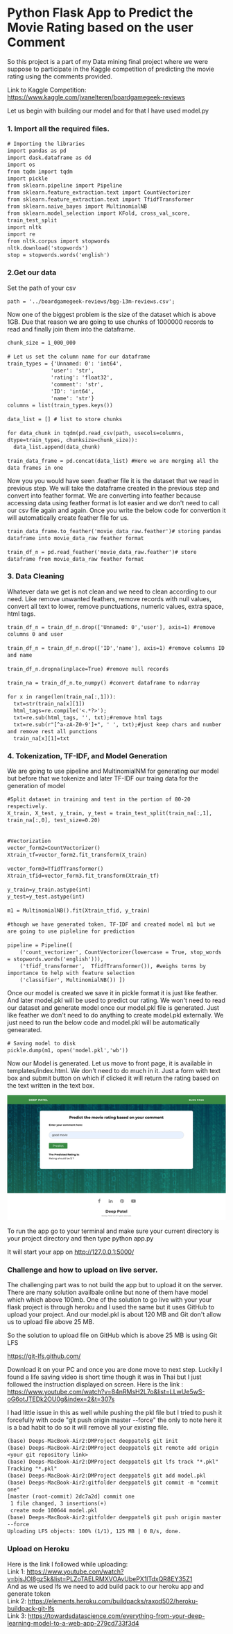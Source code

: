 # Python Flask App to Predict the Movie Rating based on the user Comment

So this project is a part of my Data mining final project where we were suppose to participate in the Kaggle competition of predicting the 
movie rating using the comments provided.

Link to Kaggle Competition: <!-- Links -->https://www.kaggle.com/jvanelteren/boardgamegeek-reviews

Let us begin with building our model and for that I have used model.py

### 1. Import all the required files.

```
# Importing the libraries
import pandas as pd 
import dask.dataframe as dd
import os
from tqdm import tqdm
import pickle
from sklearn.pipeline import Pipeline
from sklearn.feature_extraction.text import CountVectorizer
from sklearn.feature_extraction.text import TfidfTransformer
from sklearn.naive_bayes import MultinomialNB
from sklearn.model_selection import KFold, cross_val_score, train_test_split
import nltk
import re
from nltk.corpus import stopwords
nltk.download('stopwords')
stop = stopwords.words('english')
```
### 2.Get our data

Set the path of your csv

```
path = '../boardgamegeek-reviews/bgg-13m-reviews.csv';
```

Now one of the biggest problem is the size of the dataset which is above 1GB. Due that reason we are going to use chunks of 1000000 records 
to read and finally join them into the dataframe.

```
chunk_size = 1_000_000

# Let us set the column name for our dataframe
train_types = {'Unnamed: 0': 'int64',
              'user': 'str', 
              'rating': 'float32',
              'comment': 'str',
              'ID': 'int64',
              'name': 'str'}
columns = list(train_types.keys())

data_list = [] # list to store chunks

for data_chunk in tqdm(pd.read_csv(path, usecols=columns, dtype=train_types, chunksize=chunk_size)):
  data_list.append(data_chunk)

train_data_frame = pd.concat(data_list) #Here we are merging all the data frames in one
```

Now you you would have seen .feather file it is the dataset that we read in previous step. We will take the dataframe created 
in the previous step and convert into feather format. We are converting into feather because accessing data using feather format 
is lot easier and we don't need to call our csv file again and again. Once you write the below code for convertion it will automatically
create feather file for us.

```
train_data_frame.to_feather('movie_data_raw.feather')# storing pandas dataframe into movie_data_raw feather format

train_df_n = pd.read_feather('movie_data_raw.feather')# store dataframe from movie_data_raw feather format
```

### 3. Data Cleaning

Whatever data we get is not clean and we need to clean according to our need. Like remove unwanted feathers, remove records with 
null values, convert all text to lower, remove punctuations, numeric values, extra space, html tags.

```
train_df_n = train_df_n.drop(['Unnamed: 0','user'], axis=1) #remove columns 0 and user

train_df_n = train_df_n.drop(['ID','name'], axis=1) #remove columns ID and name

train_df_n.dropna(inplace=True) #remove null records

train_na = train_df_n.to_numpy() #convert dataframe to ndarray

for x in range(len(train_na[:,1])):
  txt=str(train_na[x][1])
  html_tags=re.compile('<.*?>');  
  txt=re.sub(html_tags, '', txt);#remove html tags
  txt=re.sub(r"[^a-zA-Z0-9']+", ' ', txt);#just keep chars and number and remove rest all punctions
  train_na[x][1]=txt
```

### 4. Tokenization, TF-IDF, and Model Generation

We are going to use pipeline and MultinomialNM for generating our model but before that we tokenize and later TF-IDF our traing 
data for the generation of model

```
#Split dataset in training and test in the portion of 80-20 respectively.
X_train, X_test, y_train, y_test = train_test_split(train_na[:,1], train_na[:,0], test_size=0.20)


#Vectorization
vector_form2=CountVectorizer()
Xtrain_tf=vector_form2.fit_transform(X_train)

vector_form3=TfidfTransformer()
Xtrain_tfid=vector_form3.fit_transform(Xtrain_tf)

y_train=y_train.astype(int)
y_test=y_test.astype(int)

m1 = MultinomialNB().fit(Xtrain_tfid, y_train)

#though we have generated token, TF-IDF and created model m1 but we are going to use pipleline for prediction

pipeline = Pipeline([
    ('count_vectorizer', CountVectorizer(lowercase = True, stop_words = stopwords.words('english'))), 
    ('tfidf_transformer',  TfidfTransformer()), #weighs terms by importance to help with feature selection
    ('classifier', MultinomialNB()) ])

```

Once our model is created we save it in pickle format it is just like feather. And later model.pkl will be used to predict 
our rating. We won't need to read our dataset and generate model once our model.pkl file is generated. Just like feather we don't
need to do anything to create model.pkl externally. We just need to run the below code and model.pkl will be automatically genearated.

```
# Saving model to disk
pickle.dump(m1, open('model.pkl','wb'))
```

Now our Model is generated. Let us move to front page, it is available in templates/index.html. We don't need to do much in it. Just a form with text box and submit button on which if clicked it will return the rating based on the text written in the text box.

![](app_pic.png)
</br>

To run the app go to your terminal and make sure your current directory is your project directory and then type python app.py

It will start your app on http://127.0.0.1:5000/ 

### Challenge and how to upload on live server.

The challenging part was to not build the app but to upload it on the server. There are many solution availbale online but none of them have model which which above 100mb. One of the solution to go live with your your flask project is through heroku and I used the same but it uses GitHub to upload your project. And our model.pkl is about 120 MB and Git don't allow us to upload file above 25 MB. 

So the solution to upload file on GitHub which is above 25 MB is using Git LFS
<!-- Links -->
https://git-lfs.github.com/

Download it on your PC and once you are done move to next step. Luckily I found a life saving video is short time though it was in Thai but I just followed the instruction displayed on screen. Here is the link : <!-- Links -->https://www.youtube.com/watch?v=84nRMsH2L7o&list=LLwUe5wS-oG6otJTEDk2OU0g&index=2&t=307s

I had little issue in this as well while pushing the pkl file but I tried to push it forcefully with code "git push origin master --force" the only to note here it is a bad habit to do so it will remove all your existing file.

```
(base) Deeps-MacBook-Air2:DMProject deeppatel$ git init
(base) Deeps-MacBook-Air2:DMProject deeppatel$ git remote add origin <your git repository link>
(base) Deeps-MacBook-Air2:DMProject deeppatel$ git lfs track "*.pkl"
Tracking "*.pkl"
(base) Deeps-MacBook-Air2:DMProject deeppatel$ git add model.pkl
(base) Deeps-MacBook-Air2:gitfolder deeppatel$ git commit -m "commit one"
[master (root-commit) 2dc7a2d] commit one
 1 file changed, 3 insertions(+)
 create mode 100644 model.pkl
(base) Deeps-MacBook-Air2:gitfolder deeppatel$ git push origin master --force
Uploading LFS objects: 100% (1/1), 125 MB | 0 B/s, done.   
```
### Upload on Heroku

Here is the link I followed while uploading: </br>
Link 1: <!-- Link -->https://www.youtube.com/watch?v=bjsJOl8gz5k&list=PLZoTAELRMXVOAvUbePX1lTdxQR8EY35Z1</br>
And as we used lfs we need to add build pack to our heroku app and generate token</br>
Link 2: <!-- Link -->https://elements.heroku.com/buildpacks/raxod502/heroku-buildpack-git-lfs</br>
Link 3: <!-- Link -->https://towardsdatascience.com/everything-from-your-deep-learning-model-to-a-web-app-279cd733f3d4


